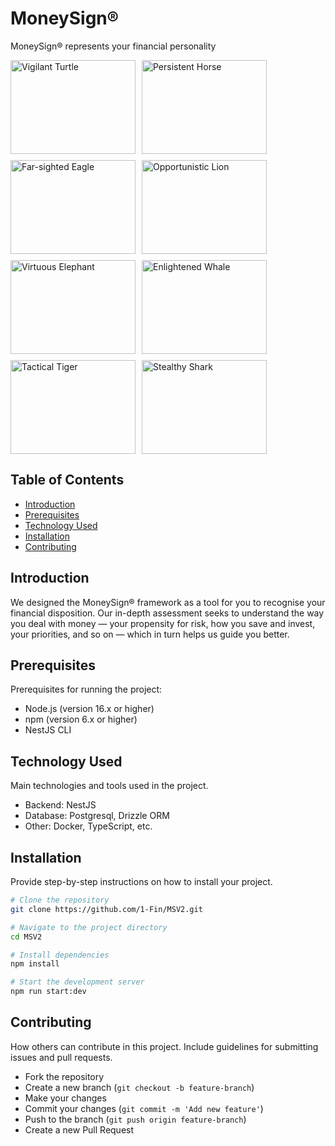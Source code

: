 # MoneySign®
MoneySign® represents your financial personality

<div style="display: flex; flex-wrap: wrap; gap: 10px;">
  <img src="https://moneysign.s3.ap-south-1.amazonaws.com/Moneysign_SDK/turtle.svg" alt="Vigilant Turtle" style="width: 200px; height: 150px;">
  <img src="https://moneysign.s3.ap-south-1.amazonaws.com/Moneysign_SDK/horse.svg" alt="Persistent Horse" style="width: 200px; height: 150px;">
  <img src="https://moneysign.s3.ap-south-1.amazonaws.com/Moneysign_SDK/eagle.svg" alt="Far-sighted Eagle" style="width: 200px; height: 150px;">
  <img src="https://moneysign.s3.ap-south-1.amazonaws.com/Moneysign_SDK/lion.svg" alt="Opportunistic Lion" style="width: 200px; height: 150px;">
  <img src="https://moneysign.s3.ap-south-1.amazonaws.com/Moneysign_SDK/elephant.svg" alt="Virtuous Elephant" style="width: 200px; height: 150px;">
  <img src="https://moneysign.s3.ap-south-1.amazonaws.com/Moneysign_SDK/whale.svg" alt="Enlightened Whale" style="width: 200px; height: 150px;">
  <img src="https://moneysign.s3.ap-south-1.amazonaws.com/Moneysign_SDK/tiger.svg" alt="Tactical Tiger" style="width: 200px; height: 150px;">
  <img src="https://moneysign.s3.ap-south-1.amazonaws.com/Moneysign_SDK/shark.svg" alt="Stealthy Shark" style="width: 200px; height: 150px;">
</div>

## Table of Contents

- [Introduction](#introduction)
- [Prerequisites](#prerequisites)
- [Technology Used](#technology-used)
- [Installation](#installation)
- [Contributing](#contributing)

## Introduction

We designed the MoneySign® framework as a tool for you to recognise your financial disposition. Our in-depth assessment seeks to understand the way you deal with money — your propensity for risk, how you save and invest, your priorities, and so on — which in turn helps us guide you better.

## Prerequisites

Prerequisites for running the project:

- Node.js (version 16.x or higher)
- npm (version 6.x or higher)
- NestJS CLI

## Technology Used

Main technologies and tools used in the project.

- Backend: NestJS
- Database: Postgresql, Drizzle ORM
- Other: Docker, TypeScript, etc.

## Installation

Provide step-by-step instructions on how to install your project.

```bash
# Clone the repository
git clone https://github.com/1-Fin/MSV2.git

# Navigate to the project directory
cd MSV2

# Install dependencies
npm install

# Start the development server
npm run start:dev
```

## Contributing
How others can contribute in this project. Include guidelines for submitting issues and pull requests.

- Fork the repository
- Create a new branch (`git checkout -b feature-branch`)
- Make your changes
- Commit your changes (`git commit -m 'Add new feature'`)
- Push to the branch (`git push origin feature-branch`)
- Create a new Pull Request

